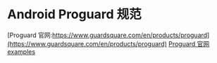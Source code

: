# Android Proguard 规范

[Proguard 官网:https://www.guardsquare.com/en/products/proguard](https://www.guardsquare.com/en/products/proguard)
[Proguard 官网 examples](https://www.guardsquare.com/en/products/proguard/manual/examples)
